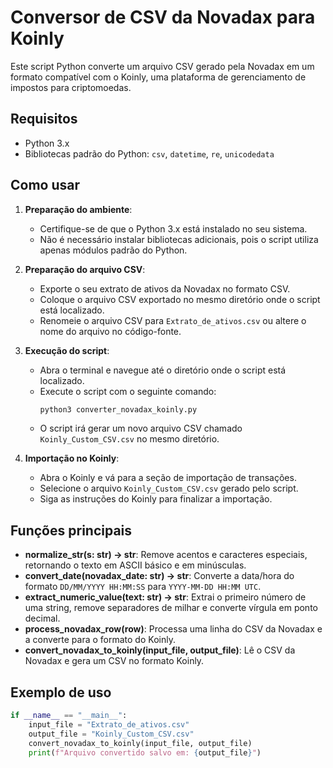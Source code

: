 # Conversor de CSV da Novadax para Koinly

Este script Python converte um arquivo CSV gerado pela Novadax em um formato compatível com o Koinly, uma plataforma de gerenciamento de impostos para criptomoedas.

## Requisitos

- Python 3.x
- Bibliotecas padrão do Python: `csv`, `datetime`, `re`, `unicodedata`

## Como usar

1. **Preparação do ambiente**:
   - Certifique-se de que o Python 3.x está instalado no seu sistema.
   - Não é necessário instalar bibliotecas adicionais, pois o script utiliza apenas módulos padrão do Python.

2. **Preparação do arquivo CSV**:
   - Exporte o seu extrato de ativos da Novadax no formato CSV.
   - Coloque o arquivo CSV exportado no mesmo diretório onde o script está localizado.
   - Renomeie o arquivo CSV para `Extrato_de_ativos.csv` ou altere o nome do arquivo no código-fonte.

3. **Execução do script**:
   - Abra o terminal e navegue até o diretório onde o script está localizado.
   - Execute o script com o seguinte comando:
     ```bash
     python3 converter_novadax_koinly.py
     ```
   - O script irá gerar um novo arquivo CSV chamado `Koinly_Custom_CSV.csv` no mesmo diretório.

4. **Importação no Koinly**:
   - Abra o Koinly e vá para a seção de importação de transações.
   - Selecione o arquivo `Koinly_Custom_CSV.csv` gerado pelo script.
   - Siga as instruções do Koinly para finalizar a importação.

## Funções principais

- **normalize_str(s: str) -> str**: Remove acentos e caracteres especiais, retornando o texto em ASCII básico e em minúsculas.
- **convert_date(novadax_date: str) -> str**: Converte a data/hora do formato `DD/MM/YYYY HH:MM:SS` para `YYYY-MM-DD HH:MM UTC`.
- **extract_numeric_value(text: str) -> str**: Extrai o primeiro número de uma string, remove separadores de milhar e converte vírgula em ponto decimal.
- **process_novadax_row(row)**: Processa uma linha do CSV da Novadax e a converte para o formato do Koinly.
- **convert_novadax_to_koinly(input_file, output_file)**: Lê o CSV da Novadax e gera um CSV no formato Koinly.

## Exemplo de uso

```python
if __name__ == "__main__":
    input_file = "Extrato_de_ativos.csv"
    output_file = "Koinly_Custom_CSV.csv"
    convert_novadax_to_koinly(input_file, output_file)
    print(f"Arquivo convertido salvo em: {output_file}")
